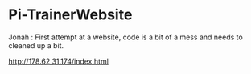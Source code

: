 # Pi-TrainerWebsite

Jonah : First attempt at a website, code is a bit of a mess and needs to cleaned up a bit.

http://178.62.31.174/index.html
